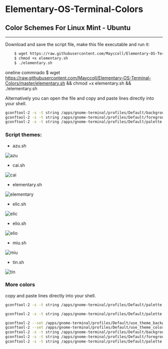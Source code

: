 Elementary-OS-Terminal-Colors
=============================

## Color Schemes For Linux Mint - Ubuntu
----------------

Download and save the script file, make this file executable and run it:

```bash
    $ wget https://raw.githubusercontent.com/Mayccoll/Elementary-OS-Terminal-Colors/master/elementary.sh
    $ chmod +x elementary.sh
    $ ./elementary.sh
```

oneline commnado
    $ wget https://raw.githubusercontent.com/Mayccoll/Elementary-OS-Terminal-Colors/master/elementary.sh && chmod +x elementary.sh && ./elementary.sh

Alternatively you can open the file and copy and paste lines directly into your shell.

```bash
gconftool-2 -s -t string /apps/gnome-terminal/profiles/Default/background_color '#101010101010'
gconftool-2 -s -t string /apps/gnome-terminal/profiles/Default/foreground_color '#f2f2f2f2f2f2'
gconftool-2 -s -t string /apps/gnome-terminal/profiles/Default/palette "#303030303030:#e1e132321a1a:#6a6ab0b01717:#ffffc0c00505:#00004f4f9e9e:#ecec00004848:#2a2aa7a7e7e7:#f2f2f2f2f2f2:#5d5d5d5d5d5d:#ffff36361e1e:#7b7bc9c91f1f:#ffffd0d00a0a:#00007171ffff:#ffff1d1d6262:#4b4bb8b8fdfd:#a0a02020f0f0"
``` 

### Script themes:

- azu.sh

![azu](https://raw.githubusercontent.com/Mayccoll/Elementary-OS-Terminal-Colors/master/images/azu.png)

- cai.sh

![cai](https://raw.githubusercontent.com/Mayccoll/Elementary-OS-Terminal-Colors/master/images/cai.png)

- elementary.sh

![elementary](https://raw.githubusercontent.com/Mayccoll/Elementary-OS-Terminal-Colors/master/images/elementary.png)

- elic.sh

![elic](https://raw.githubusercontent.com/Mayccoll/Elementary-OS-Terminal-Colors/master/images/elic.png)

- elio.sh

![elio](https://raw.githubusercontent.com/Mayccoll/Elementary-OS-Terminal-Colors/master/images/elio.png)

- miu.sh

![miu](https://raw.githubusercontent.com/Mayccoll/Elementary-OS-Terminal-Colors/master/images/miu.png)

- tin.sh

![tin](https://raw.githubusercontent.com/Mayccoll/Elementary-OS-Terminal-Colors/master/images/tin.png)

### More colors

copy and paste lines directly into your shell.

```bash
gconftool-2 -s -t string /apps/gnome-terminal/profiles/Default/palette '#393945455252:#c0c05b5b5b5b:#5b5bc0c05b5b:#c0c0c0c05b5b:#5b5b5b5bc0c0:#c0c05b5bc0c0:#5b5bc0c0c0c0:#aaaab7b7c4c4:#62626e6e7b7b:#f5f5e5e5e5e5:#e5e5f5f5e5e5:#f5f5f5f5e5e5:#e5e5e5e5f5f5:#f5f5e5e5f5f5:#e5e5f5f5f5f5:#d9d9e5e5f2f2'
``` 


```bash
gconftool-2 -s -t string /apps/gnome-terminal/profiles/Default/palette '#393945455252:#cdcd48484848:#4848cdcd4848:#cdcdcdcd4848:#48484848cdcd:#cdcd4848cdcd:#4848cdcdcdcd:#aaaab7b7c4c4:#62626e6e7b7b:#dddd83838383:#8383dddd8383:#dddddddd8383:#83838383dddd:#dddd8383dddd:#8383dddddddd:#d9d9e5e5f2f2'
```

```bash
gconftool-2 --set /apps/gnome-terminal/profiles/Default/use_theme_background --type bool false 
gconftool-2 --set /apps/gnome-terminal/profiles/Default/use_theme_colors --type bool false 
gconftool-2 -s -t string /apps/gnome-terminal/profiles/Default/background_color '#fbfbf9f9d8d8'
gconftool-2 -s -t string /apps/gnome-terminal/profiles/Default/foreground_color '#454551515e5e'
gconftool-2 -s -t string /apps/gnome-terminal/profiles/Default/palette '#252531313e3e:#bcbc27272f2f:#2f2fbcbc2727:#bcbcb4b42727:#27272f2fbcbc:#b4b42727bcbc:#2727bcbcb4b4:#8f8f9c9ca9a9:#454551515e5e:#eeeeaeaeb2b2:#b2b2eeeeaeae:#eeeeebebaeae:#aeaeb2b2eeee:#ebebaeaeeeee:#aeaeeeeeebeb:#a2a2afafbcbc'
```


